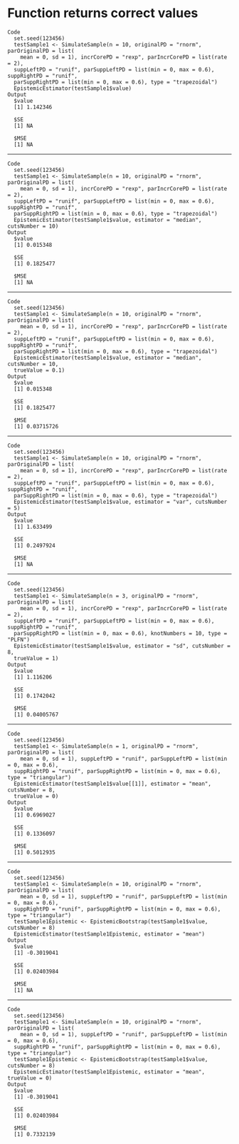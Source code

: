 # Function returns correct values

    Code
      set.seed(123456)
      testSample1 <- SimulateSample(n = 10, originalPD = "rnorm", parOriginalPD = list(
        mean = 0, sd = 1), incrCorePD = "rexp", parIncrCorePD = list(rate = 2),
      suppLeftPD = "runif", parSuppLeftPD = list(min = 0, max = 0.6), suppRightPD = "runif",
      parSuppRightPD = list(min = 0, max = 0.6), type = "trapezoidal")
      EpistemicEstimator(testSample1$value)
    Output
      $value
      [1] 1.142346
      
      $SE
      [1] NA
      
      $MSE
      [1] NA
      

---

    Code
      set.seed(123456)
      testSample1 <- SimulateSample(n = 10, originalPD = "rnorm", parOriginalPD = list(
        mean = 0, sd = 1), incrCorePD = "rexp", parIncrCorePD = list(rate = 2),
      suppLeftPD = "runif", parSuppLeftPD = list(min = 0, max = 0.6), suppRightPD = "runif",
      parSuppRightPD = list(min = 0, max = 0.6), type = "trapezoidal")
      EpistemicEstimator(testSample1$value, estimator = "median", cutsNumber = 10)
    Output
      $value
      [1] 0.015348
      
      $SE
      [1] 0.1825477
      
      $MSE
      [1] NA
      

---

    Code
      set.seed(123456)
      testSample1 <- SimulateSample(n = 10, originalPD = "rnorm", parOriginalPD = list(
        mean = 0, sd = 1), incrCorePD = "rexp", parIncrCorePD = list(rate = 2),
      suppLeftPD = "runif", parSuppLeftPD = list(min = 0, max = 0.6), suppRightPD = "runif",
      parSuppRightPD = list(min = 0, max = 0.6), type = "trapezoidal")
      EpistemicEstimator(testSample1$value, estimator = "median", cutsNumber = 10,
      trueValue = 0.1)
    Output
      $value
      [1] 0.015348
      
      $SE
      [1] 0.1825477
      
      $MSE
      [1] 0.03715726
      

---

    Code
      set.seed(123456)
      testSample1 <- SimulateSample(n = 10, originalPD = "rnorm", parOriginalPD = list(
        mean = 0, sd = 1), incrCorePD = "rexp", parIncrCorePD = list(rate = 2),
      suppLeftPD = "runif", parSuppLeftPD = list(min = 0, max = 0.6), suppRightPD = "runif",
      parSuppRightPD = list(min = 0, max = 0.6), type = "trapezoidal")
      EpistemicEstimator(testSample1$value, estimator = "var", cutsNumber = 5)
    Output
      $value
      [1] 1.633499
      
      $SE
      [1] 0.2497924
      
      $MSE
      [1] NA
      

---

    Code
      set.seed(123456)
      testSample1 <- SimulateSample(n = 3, originalPD = "rnorm", parOriginalPD = list(
        mean = 0, sd = 1), incrCorePD = "rexp", parIncrCorePD = list(rate = 2),
      suppLeftPD = "runif", parSuppLeftPD = list(min = 0, max = 0.6), suppRightPD = "runif",
      parSuppRightPD = list(min = 0, max = 0.6), knotNumbers = 10, type = "PLFN")
      EpistemicEstimator(testSample1$value, estimator = "sd", cutsNumber = 8,
      trueValue = 1)
    Output
      $value
      [1] 1.116206
      
      $SE
      [1] 0.1742042
      
      $MSE
      [1] 0.04005767
      

---

    Code
      set.seed(123456)
      testSample1 <- SimulateSample(n = 1, originalPD = "rnorm", parOriginalPD = list(
        mean = 0, sd = 1), suppLeftPD = "runif", parSuppLeftPD = list(min = 0, max = 0.6),
      suppRightPD = "runif", parSuppRightPD = list(min = 0, max = 0.6), type = "triangular")
      EpistemicEstimator(testSample1$value[[1]], estimator = "mean", cutsNumber = 8,
      trueValue = 0)
    Output
      $value
      [1] 0.6969027
      
      $SE
      [1] 0.1336097
      
      $MSE
      [1] 0.5012935
      

---

    Code
      set.seed(123456)
      testSample1 <- SimulateSample(n = 10, originalPD = "rnorm", parOriginalPD = list(
        mean = 0, sd = 1), suppLeftPD = "runif", parSuppLeftPD = list(min = 0, max = 0.6),
      suppRightPD = "runif", parSuppRightPD = list(min = 0, max = 0.6), type = "triangular")
      testSample1Epistemic <- EpistemicBootstrap(testSample1$value, cutsNumber = 8)
      EpistemicEstimator(testSample1Epistemic, estimator = "mean")
    Output
      $value
      [1] -0.3019041
      
      $SE
      [1] 0.02403984
      
      $MSE
      [1] NA
      

---

    Code
      set.seed(123456)
      testSample1 <- SimulateSample(n = 10, originalPD = "rnorm", parOriginalPD = list(
        mean = 0, sd = 1), suppLeftPD = "runif", parSuppLeftPD = list(min = 0, max = 0.6),
      suppRightPD = "runif", parSuppRightPD = list(min = 0, max = 0.6), type = "triangular")
      testSample1Epistemic <- EpistemicBootstrap(testSample1$value, cutsNumber = 8)
      EpistemicEstimator(testSample1Epistemic, estimator = "mean", trueValue = 0)
    Output
      $value
      [1] -0.3019041
      
      $SE
      [1] 0.02403984
      
      $MSE
      [1] 0.7332139
      

